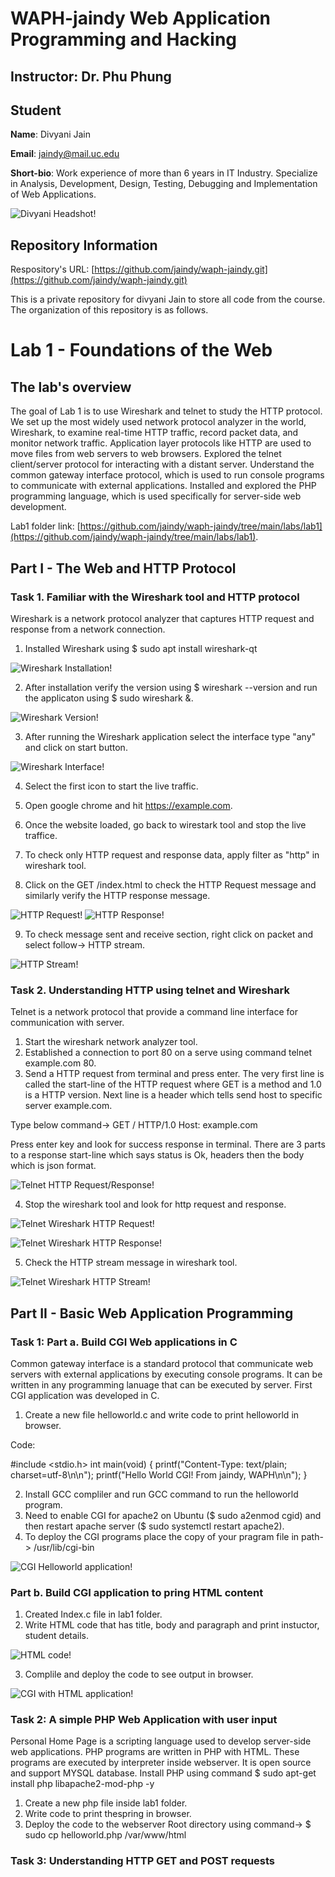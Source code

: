 # WAPH-jaindy Web Application Programming and Hacking

## Instructor: Dr. Phu Phung

## Student

**Name**: Divyani Jain

**Email**: jaindy@mail.uc.edu

**Short-bio**: Work experience of more than 6 years in IT Industry. Specialize in Analysis, Development, Design, Testing, Debugging and Implementation of Web Applications. 

![Divyani Headshot!](/Images/Divyani_Jain.jpg)

## Repository Information

Respository's URL: [https://github.com/jaindy/waph-jaindy.git](https://github.com/jaindy/waph-jaindy.git)

This is a private repository for divyani Jain to store all code from the course. The organization of this repository is as follows.

# Lab 1 - Foundations of the Web 

## The lab's overview

The goal of Lab 1 is to use Wireshark and telnet to study the HTTP protocol. We set up the most widely used network protocol analyzer in the world, Wireshark, to examine real-time HTTP traffic, record packet data, and monitor network traffic. Application layer protocols like HTTP are used to move files from web servers to web browsers. Explored the telnet client/server protocol for interacting with a distant server. Understand the common gateway interface protocol, which is used to run console programs to communicate with external applications. Installed and explored the PHP programming language, which is used specifically for server-side web development.

Lab1 folder link: [https://github.com/jaindy/waph-jaindy/tree/main/labs/lab1](https://github.com/jaindy/waph-jaindy/tree/main/labs/lab1).


## Part I - The Web and HTTP Protocol

### Task 1. Familiar with the Wireshark tool and HTTP protocol
Wireshark is a network protocol analyzer that captures HTTP request and response from a network connection.
1. Installed Wireshark using $ sudo apt install wireshark-qt
  
![Wireshark Installation!](/Images/WiresharkInstallation.png)

2. After installation verify the version using $ wireshark --version and run the applicaton using $ sudo wireshark &.

![Wireshark Version!](/Images/WiresharkVersion.png)

3. After running the Wireshark application select the interface type "any" and click on start button.

![Wireshark Interface!](/Images/WiresharkInterface.png)

4. Select the first icon to start the live traffic.
5. Open google chrome and hit https://example.com.
6. Once the website loaded, go back to wirestark tool and stop the live traffice.
7. To check only HTTP request and response data, apply filter as "http" in wireshark tool.
   
8. Click on the GET /index.html to check the HTTP Request message and similarly verify the HTTP response message.

![HTTP Request!](/Images/HTTPRequest.png)
![HTTP Response!](/Images/HTTPResponse.png)

9. To check message sent and receive section, right click on packet and select follow-> HTTP stream.

![HTTP Stream!](/Images/HTTPStream.png)


### Task 2. Understanding HTTP using telnet and Wireshark

Telnet is a network protocol that provide a command line interface for communication with server.

1. Start the wireshark network analyzer tool.
2. Established a connection to port 80 on a serve using command telnet example.com 80.
3. Send a HTTP request from terminal and press enter. The very first line is called the start-line of the HTTP request where GET is a method and 1.0 is a HTTP version. Next line is a header which tells send host to specific server example.com.
   
Type below command->
GET / HTTP/1.0
Host: example.com

Press enter key and look for success response in terminal. There are 3 parts to a response start-line which says status is Ok, headers then the body which is json format. 

![Telnet HTTP Request/Response!](/Images/TelnetRequest.png)

4. Stop the wireshark tool and look for http request and response.

![Telnet Wireshark HTTP Request!](/Images/TelnetWiresharkHttpreq.png)

![Telnet Wireshark HTTP Response!](/Images/TelnetWiresharkHttpRes.png)


5. Check the HTTP stream message in wireshark tool.
 
![Telnet Wireshark HTTP Stream!](/Images/TelnetWiresharkHTTPstream.png)
 


## Part II - Basic Web Application Programming

### Task 1: Part a. Build CGI Web applications in C

Common gateway interface is a standard protocol that communicate web servers with external applications by executing console programs. It can be written in any programming lanuage that can be executed by server. First CGI application was developed in C.

1. Create a new file helloworld.c and write code to print helloworld in browser.

Code:

#include <stdio.h>
int main(void) {
printf("Content-Type: text/plain; charset=utf-8\n\n");
printf("Hello World CGI! From jaindy, WAPH\n\n");
}

2. Install GCC compliler and run GCC command to run the helloworld program.
3. Need to enable CGI for apache2 on Ubuntu ($ sudo a2enmod cgid) and then restart apache server ($ sudo systemctl restart apache2).
4. To deploy the CGI programs place the copy of your pragram file in path-> /usr/lib/cgi-bin

![CGI Helloworld application!](/Images/FirstCGIApp.png)


### Part b. Build CGI application to pring HTML content

1. Created Index.c file in lab1 folder.
2. Write HTML code that has title, body and paragraph and print instuctor, student details.

![HTML code!](/Images/htmlcode.png)

3. Complile and deploy the code to see output in browser.
   
![CGI with HTML application!](/Images/CGIwithHTML.png)
 
### Task 2: A simple PHP Web Application with user input

Personal Home Page is a scripting language used to develop server-side web applications. PHP programs are written in PHP with HTML. These programs are executed by interpreter inside webserver. It is open source and support MYSQL database.
Install PHP using command $ sudo apt-get install php libapache2-mod-php -y

1. Create a new php file inside lab1 folder.
2. Write code to print thespring in browser.
3. Deploy the code to the webserver Root directory using command-> $ sudo cp helloworld.php /var/www/html

### Task 3: Understanding HTTP GET and POST requests

